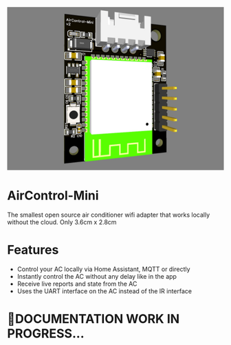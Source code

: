 <img src="Images/AirControl-Mini.jpg"/>

# AirControl-Mini

The smallest open source air conditioner wifi adapter that works locally without the cloud.
Only 3.6cm x 2.8cm

# Features

* Control your AC locally via Home Assistant, MQTT or directly
* Instantly control the AC without any delay like in the app
* Receive live reports and state from the AC
* Uses the UART interface on the AC instead of the IR interface

# 🚧DOCUMENTATION WORK IN PROGRESS...
